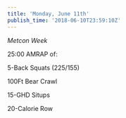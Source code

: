 ```yaml
---
title: 'Monday, June 11th'
publish_time: '2018-06-10T23:59:10Z'
---
```


*Metcon Week*

25:00 AMRAP of:

5-Back Squats (225/155)

100Ft Bear Crawl

15-GHD Situps

20-Calorie Row
